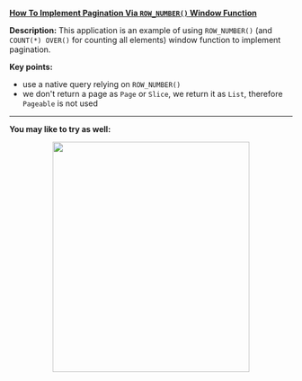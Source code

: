 **[How To Implement Pagination Via `ROW_NUMBER()` Window Function](https://github.com/AnghelLeonard/Hibernate-SpringBoot/tree/master/HibernateSpringBootPaginationRowNumber)**
 
**Description:** This application is an example of using `ROW_NUMBER()` (and `COUNT(*) OVER()` for counting all elements) window function to implement pagination.

**Key points:**
- use a native query relying on `ROW_NUMBER()`
- we don't return a page as `Page` or `Slice`, we return it as `List`, therefore `Pageable` is not used

-------------------------------

**You may like to try as well:**
<a href="https://leanpub.com/java-persistence-performance-illustrated-guide"><p align="center"><img src="https://github.com/AnghelLeonard/Hibernate-SpringBoot/blob/master/Java%20Persistence%20Performance%20Illustrated%20Guide.jpg" height="410" width="350"/></p></a>
